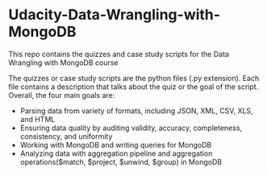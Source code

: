 # Udacity-Data-Wrangling-with-MongoDB
This repo contains the quizzes and case study scripts for the Data Wrangling with MongoDB course

The quizzes or case study scripts are the python files (.py extension). Each file contains a description that talks about the quiz
or the goal of the script. Overall, the four main goals are: 
- Parsing data from variety of formats, including JSON, XML, CSV, XLS, and HTML
- Ensuring data quality by auditing validity, accuracy, completeness, consistency, and uniformity
- Working with MongoDB and writing queries for MongoDB
- Analyzing data with aggregation pipeline and aggregation operations($match, $project, $unwind, $group) in MongoDB 
